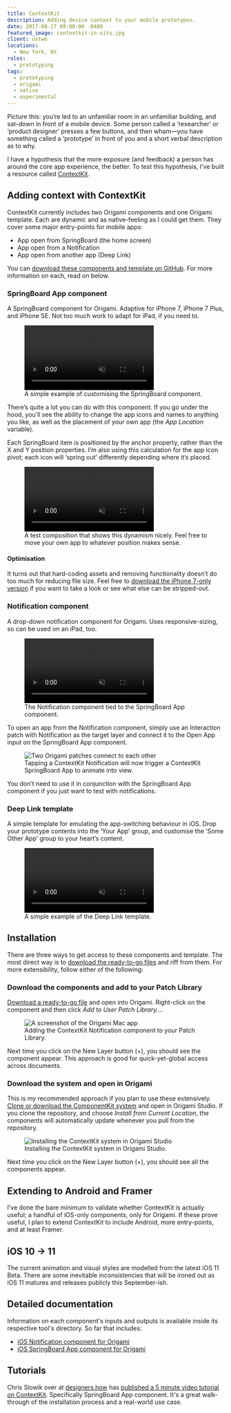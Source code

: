 ```yaml
---
title: ContextKit
description: Adding device context to your mobile prototypes.
date: 2017-08-17 09:00:00 -0400
featured_image: contextkit-in-situ.jpg
client: ustwo
locations:
  - New York, NY
roles:
  - prototyping
tags:
  - prototyping
  - origami
  - native
  - experimental
---
```


Picture this: you’re led to an unfamiliar room in an unfamiliar building, and sat-down in front of a mobile device. Some person called a ‘researcher’ or ‘product designer’ presses a few buttons, and then wham—you have something called a ‘prototype’ in front of you and a short verbal description as to why.

I have a hypothesis that the more exposure (and feedback) a person has around the core app experience, the better. To test this hypothesis, I’ve built a resource called [ContextKit][github].

## Adding context with ContextKit

ContextKit currently includes two Origami components and one Origami template. Each are dynamic and as native-feeling as I could get them. They cover some major entry-points for mobile apps:

- App open from SpringBoard (the home screen)
- App open from a Notification
- App open from another app (Deep Link)

You can [download these components and template on GitHub][github]. For more information on each, read on below.

### SpringBoard App component

A SpringBoard component for Origami. Adaptive for iPhone 7, iPhone 7 Plus, and iPhone SE. Not too much work to adapt for iPad, if you need to.

<figure>
  <video muted loop playsinline controls>
  <source src="https://ik.imagekit.io/dw/video/springboard-example.mp4" type="video/mp4">
  </video>
  <figcaption>A simple example of customising the SpringBoard component.</figcaption>
</figure>

There’s quite a lot you can do with this component. If you go under the hood, you’ll see the ability to change the app icons and names to anything you like, as well as the placement of your own app (the _App Location_ variable).

Each SpringBoard item is positioned by the anchor property, rather than the X and Y position properties. I’m also using this calculation for the app icon pivot; each icon will ‘spring out’ differently depending where it’s placed.

<figure>
  <video muted loop playsinline controls>
  <source src="https://ik.imagekit.io/dw/video/pivot-example.mp4" type="video/mp4">
  </video>
  <figcaption>A test composition that shows this dynamism nicely. Feel free to move your own app to whatever position makes sense.</figcaption>
</figure>

#### Optimisation

It turns out that hard-coding assets and removing functionality doesn’t do too much for reducing file size. Feel free to [download the iPhone 7-only version](http://github.com/dannyalright/contextkit/blob/master/examples/SpringBoard%20App%20iPhone%207.origami) if you want to take a look or see what else can be stripped-out.

### Notification component

A drop-down notification component for Origami. Uses responsive-sizing, so can be used on an iPad, too.

<figure>
  <video muted loop playsinline controls>
  <source src="https://ik.imagekit.io/dw/video/notification-springboard-app.mp4" type="video/mp4">
  </video>
  <figcaption>The Notification component tied to the SpringBoard App component.</figcaption>
</figure>

To open an app from the Notification component, simply use an Interaction patch with Notification as the target layer and connect it to the Open App input on the SpringBoard App component.

<figure>
  <img data-src="https://ik.imagekit.io/dw/work/contextkit/notification-app-open.jpg" alt="Two Origami patches connect to each other">
  <figcaption>Tapping a ContextKit Notification will now trigger a ContextKit SpringBoard App to animate into view.</figcaption>
</figure>

You don’t need to use it in conjunction with the SpringBoard App component if you just want to test with notifications.

### Deep Link template

A simple template for emulating the app-switching behaviour in iOS. Drop your prototype contents into the ‘Your App’ group, and customise the ‘Some Other App’ group to your heart’s content.

<figure>
  <video muted loop playsinline controls>
  <source src="https://ik.imagekit.io/dw/video/deep-link.mp4" type="video/mp4">
  </video>
  <figcaption>A simple example of the Deep Link template.</figcaption>
</figure>

## Installation

There are three ways to get access to these components and template. The most direct way is to [download the ready-to-go files](http://github.com/dannyalright/contextkit/tree/master/origami/ContextKit) and riff from them. For more extensibility, follow either of the following:

### Download the components and add to your Patch Library

[Download a ready-to-go file](http://github.com/dannyalright/contextkit/tree/master/origami/ContextKit) and open into Origami. Right-click on the component and then click _Add to User Patch Library…_.

<figure>
  <img data-src="https://ik.imagekit.io/dw/work/contextkit/add-to-patch-library.jpg" alt="A screenshot of the Origami Mac app">
  <figcaption>Adding the ContextKit Notification component to your Patch Library.</figcaption>
</figure>


Next time you click on the New Layer button (+), you should see the component appear. This approach is good for quick-yet-global access across documents.

### Download the system and open in Origami

This is my recommended approach if you plan to use these extensively. [Clone or download the ComponentKit system](http://github.com/dannyalright/contextkit/tree/master/origami) and open in Origami Studio. If you clone the repository, and choose _Install from Current Location_, the components will automatically update whenever you pull from the repository.

<figure>
  <img data-src="https://ik.imagekit.io/dw/work/contextkit/install-system.jpg" alt="Installing the ContextKit system in Origami Studio">
  <figcaption>Installing the ContextKit system in Origami Studio.</figcaption>
</figure>

Next time you click on the New Layer button (+), you should see all the components appear.

## Extending to Android and Framer

I’ve done the bare minimum to validate whether ContextKit is actually useful; a handful of iOS-only components, only for Origami. If these prove useful, I plan to extend ContextKit to include Android, more entry-points, and at least Framer.

## iOS 10 → 11

The current animation and visual styles are modelled from the latest iOS 11 Beta. There are some inevitable inconsistencies that will be ironed out as iOS 11 matures and releases publicly this September-ish.

## Detailed documentation

Information on each component's inputs and outputs is available inside its respective tool's directory. So far that includes:

- [iOS Notification component for Origami](http://github.com/dannyalright/contextkit/blob/master/origami/notification.md)
- [iOS SpringBoard App component for Origami](http://github.com/dannyalright/contextkit/blob/master/origami/springboard-app.md)


## Tutorials

Chris Slowik over at [designers.how][designershow] has [published a 5 minute video tutorial on ContextKit][designershow]. Specifically SpringBoard App component. It's a great walk-through of the installation process and a real-world use case.

[github]: http://github.com/dannyalright/contextkit/
[designershow]: http://designers.how/episodes/start-by-building-context
